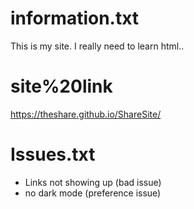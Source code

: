 # information.txt
This is my site. I really need to learn html..

# site%20link
https://theshare.github.io/ShareSite/

# Issues.txt
- Links not showing up (bad issue)
- no dark mode (preference issue)
